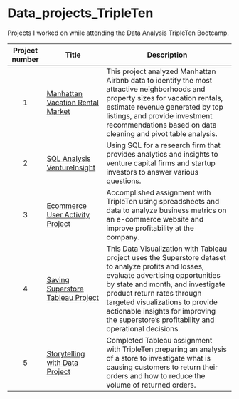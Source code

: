# Data_projects_TripleTen
Projects I worked on while attending the Data Analysis TripleTen Bootcamp.


| Project number | Title | Description |
| :-----------: | ----------- |----------- |
| 1 | [Manhattan Vacation Rental Market](https://github.com/timothy-pitts/Data_projects_TripleTen/tree/main/Manhattan_Vacation_Rental_Market) |This project analyzed Manhattan Airbnb data to identify the most attractive neighborhoods and property sizes for vacation rentals, estimate revenue generated by top listings, and provide investment recommendations based on data cleaning and pivot table analysis.
| 2 | [SQL Analysis VentureInsight](https://github.com/timothy-pitts/Data_projects_TripleTen/tree/main/SQL_Analysis_VentureInsight) | Using SQL for a research firm that provides analytics and insights to venture capital firms and startup investors to answer various questions.
| 3 | [Ecommerce User Activity Project](https://github.com/timothy-pitts/Data_projects_TripleTen/tree/main/E-Commerce_User_Activity_Project) | Accomplished assignment with TripleTen using spreadsheets and data to analyze business metrics on an e-commerce website and improve profitability at the company.|
| 4 | [Saving Superstore Tableau Project](https://github.com/timothy-pitts/Data_projects_TripleTen/tree/main/Saving_Superstore_Tableau_Project) | This Data Visualization with Tableau project uses the Superstore dataset to analyze profits and losses, evaluate advertising opportunities by state and month, and investigate product return rates through targeted visualizations to provide actionable insights for improving the superstore’s profitability and operational decisions. |
| 5 |  [Storytelling with Data Project](https://github.com/timothy-pitts/Data_projects_TripleTen/tree/main/Storytelling_with_Data)  | Completed Tableau assignment with TripleTen preparing an analysis of a store to investigate what is causing customers to return their orders and how to reduce the volume of returned orders. |
